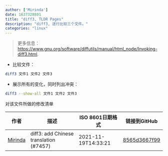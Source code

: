 ```yaml
---
author: ['Mirinda']
date: 1637328801
title: "diff3, TLDR Pages"
description: "diff3, 逐行比较三个文件。"
categories: "linux"
---
```

> 更多信息：<https://www.gnu.org/software/diffutils/manual/html_node/Invoking-diff3.html>.

- 比较文件：

```bash
diff3 文件1 文件2 文件3
```

- 展示所有的变化，同时列出冲突：

```bash
diff3 --show-all 文件1 文件2 文件3
```
对该文件所做的修改清单


作者 | 描述 | ISO 8601日期格式 | 链接到GitHub
------|-----|-----|-----
[Mirinda](mailto:40844183+mirinda123@users.noreply.github.com) | diff3: add Chinese translation (#7457) | 2021-11-19T14:33:21 | [8565d3667f99](https://github.com/tldr-pages/tldr/commit/8565d3667f9929cd4c994d7ee260db86973f60fa)

